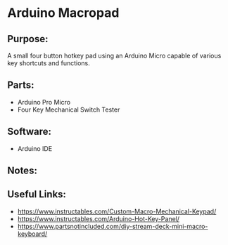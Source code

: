 # Arduino Macropad

## Purpose:
A small four button hotkey pad using an Arduino Micro capable of various key shortcuts and functions.

## Parts:
- Arduino Pro Micro
- Four Key Mechanical Switch Tester

## Software:
- Arduino IDE

## Notes:

## Useful Links:
- https://www.instructables.com/Custom-Macro-Mechanical-Keypad/
- https://www.instructables.com/Arduino-Hot-Key-Panel/
- https://www.partsnotincluded.com/diy-stream-deck-mini-macro-keyboard/

